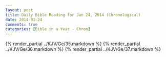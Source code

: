 ```yaml
---
layout: post
title: Daily Bible Reading for Jan 24, 2014 (Chronological)
date: 2014-01-24
comments: true
categories: [Bible in a Year - Chron]
---
```

{% render_partial ../KJV/Ge/35.markdown %}
{% render_partial ../KJV/Ge/36.markdown %}
{% render_partial ../KJV/Ge/37.markdown %}
